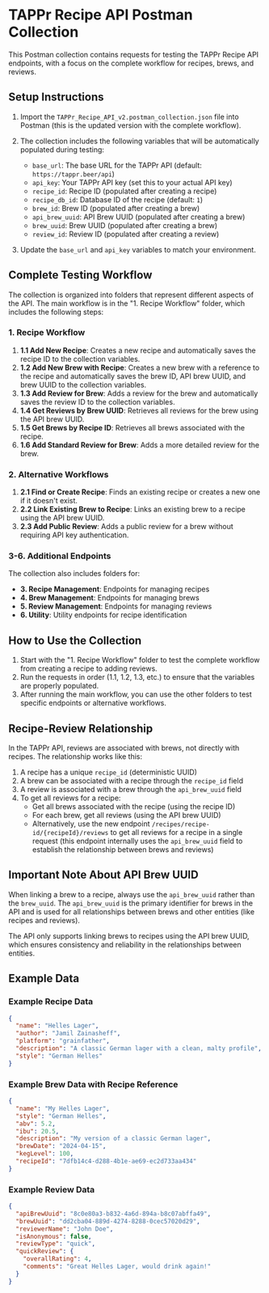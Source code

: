 # TAPPr Recipe API Postman Collection

This Postman collection contains requests for testing the TAPPr Recipe API endpoints, with a focus on the complete workflow for recipes, brews, and reviews.

## Setup Instructions

1. Import the `TAPPr_Recipe_API_v2.postman_collection.json` file into Postman (this is the updated version with the complete workflow).
2. The collection includes the following variables that will be automatically populated during testing:
   - `base_url`: The base URL for the TAPPr API (default: `https://tappr.beer/api`)
   - `api_key`: Your TAPPr API key (set this to your actual API key)
   - `recipe_id`: Recipe ID (populated after creating a recipe)
   - `recipe_db_id`: Database ID of the recipe (default: `1`)
   - `brew_id`: Brew ID (populated after creating a brew)
   - `api_brew_uuid`: API Brew UUID (populated after creating a brew)
   - `brew_uuid`: Brew UUID (populated after creating a brew)
   - `review_id`: Review ID (populated after creating a review)

3. Update the `base_url` and `api_key` variables to match your environment.

## Complete Testing Workflow

The collection is organized into folders that represent different aspects of the API. The main workflow is in the "1. Recipe Workflow" folder, which includes the following steps:

### 1. Recipe Workflow

1. **1.1 Add New Recipe**: Creates a new recipe and automatically saves the recipe ID to the collection variables.
2. **1.2 Add New Brew with Recipe**: Creates a new brew with a reference to the recipe and automatically saves the brew ID, API brew UUID, and brew UUID to the collection variables.
3. **1.3 Add Review for Brew**: Adds a review for the brew and automatically saves the review ID to the collection variables.
4. **1.4 Get Reviews by Brew UUID**: Retrieves all reviews for the brew using the API brew UUID.
5. **1.5 Get Brews by Recipe ID**: Retrieves all brews associated with the recipe.
6. **1.6 Add Standard Review for Brew**: Adds a more detailed review for the brew.

### 2. Alternative Workflows

1. **2.1 Find or Create Recipe**: Finds an existing recipe or creates a new one if it doesn't exist.
2. **2.2 Link Existing Brew to Recipe**: Links an existing brew to a recipe using the API brew UUID.
3. **2.3 Add Public Review**: Adds a public review for a brew without requiring API key authentication.

### 3-6. Additional Endpoints

The collection also includes folders for:
- **3. Recipe Management**: Endpoints for managing recipes
- **4. Brew Management**: Endpoints for managing brews
- **5. Review Management**: Endpoints for managing reviews
- **6. Utility**: Utility endpoints for recipe identification

## How to Use the Collection

1. Start with the "1. Recipe Workflow" folder to test the complete workflow from creating a recipe to adding reviews.
2. Run the requests in order (1.1, 1.2, 1.3, etc.) to ensure that the variables are properly populated.
3. After running the main workflow, you can use the other folders to test specific endpoints or alternative workflows.

## Recipe-Review Relationship

In the TAPPr API, reviews are associated with brews, not directly with recipes. The relationship works like this:

1. A recipe has a unique `recipe_id` (deterministic UUID)
2. A brew can be associated with a recipe through the `recipe_id` field
3. A review is associated with a brew through the `api_brew_uuid` field
4. To get all reviews for a recipe:
   - Get all brews associated with the recipe (using the recipe ID)
   - For each brew, get all reviews (using the API brew UUID)
   - Alternatively, use the new endpoint `/recipes/recipe-id/{recipeId}/reviews` to get all reviews for a recipe in a single request (this endpoint internally uses the `api_brew_uuid` field to establish the relationship between brews and reviews)

## Important Note About API Brew UUID

When linking a brew to a recipe, always use the `api_brew_uuid` rather than the `brew_uuid`. The `api_brew_uuid` is the primary identifier for brews in the API and is used for all relationships between brews and other entities (like recipes and reviews).

The API only supports linking brews to recipes using the API brew UUID, which ensures consistency and reliability in the relationships between entities.

## Example Data

### Example Recipe Data

```json
{
  "name": "Helles Lager",
  "author": "Jamil Zainasheff",
  "platform": "grainfather",
  "description": "A classic German lager with a clean, malty profile",
  "style": "German Helles"
}
```

### Example Brew Data with Recipe Reference

```json
{
  "name": "My Helles Lager",
  "style": "German Helles",
  "abv": 5.2,
  "ibu": 20.5,
  "description": "My version of a classic German lager",
  "brewDate": "2024-04-15",
  "kegLevel": 100,
  "recipeId": "7dfb14c4-d288-4b1e-ae69-ec2d733aa434"
}
```

### Example Review Data

```json
{
  "apiBrewUuid": "8c0e80a3-b832-4a6d-894a-b8c07abffa49",
  "brewUuid": "dd2cba04-889d-4274-8288-0cec57020d29",
  "reviewerName": "John Doe",
  "isAnonymous": false,
  "reviewType": "quick",
  "quickReview": {
    "overallRating": 4,
    "comments": "Great Helles Lager, would drink again!"
  }
}
```
